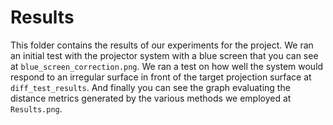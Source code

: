 # Results

This folder contains the results of our experiments for the project.
We ran an initial test with the projector system with a blue screen
that you can see at `blue_screen_correction.png`. We ran a test on 
how well the system would respond to an irregular surface in front 
of the target projection surface at `diff_test_results`. And finally 
you can see the graph evaluating the distance metrics generated by the
various methods we employed at `Results.png`.

